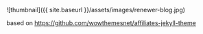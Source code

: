 ![thumbnail]({{ site.baseurl }}/assets/images/renewer-blog.jpg)

based on https://github.com/wowthemesnet/affiliates-jekyll-theme
